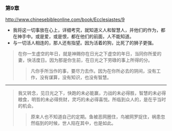 ### 第9章
http://www.chinesebibleonline.com/book/Ecclesiastes/9
- 我将这一切事放在心上，详细考究，就知道义人和智慧人，并他们的作为，都在神手中。或是爱，或是恨，都在他们的前面，人不能知道。
- 与一切活人相连的，那人还有指望。因为活着的狗，比死了的狮子更强。
>在你一生虚空的年日，就是神赐你在日光之下虚空的年日，当同你所爱的妻，快活度日。因为那是你生前，在日光之下劳碌的事上所得的分。
>>凡你手所当作的事，要尽力去作。因为在你所必去的阴间，没有工作，没有谋算，没有知识，也没有智慧。
---
>我又转念，见日光之下，快跑的未必能赢，力战的未必得胜，智慧的未必得粮食，明哲的未必得赀财，灵巧的未必得喜悦。所临到众人的，是在乎当时的机会。
>>原来人也不知道自己的定期。鱼被恶网圈住，鸟被网罗捉住，祸患忽然临到的时候，世人陷在其中，也是如此。